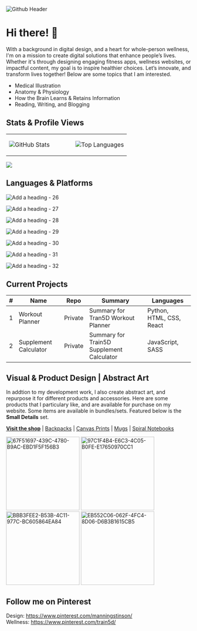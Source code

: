![Github Header](https://github.com/manningstinson/manningstinson/assets/104523090/93d6c665-d861-4db4-858e-1d1f52a5fdf2)

# Hi there! 👋
With a background in digital design, and a heart for whole-person wellness, I'm on a mission to create digital solutions that enhance people’s lives. Whether it's through designing engaging fitness apps, wellness websites, or impactful content, my goal is to inspire healthier choices. Let’s innovate, and transform lives together! Below are some topics that I am interested. 

- Medical Illustration
- Anatomy & Physiology
- How the Brain Learns & Retains Information
- Reading, Writing, and Blogging

## Stats & Profile Views
<table>
  <tr>
    <td valign="top" width="55%">

![GitHub Stats](https://github-readme-stats.vercel.app/api?username=manningstinson&show_icons=true&count_private=true&hide_border=true)

</td>
<td valign="top" width="45%">

![Top Languages](https://github-readme-stats.vercel.app/api/top-langs/?username=manningstinson&hide_border=true&layout=donut&hide=roff,&langs_count=6&include_repo=html,css,python,react,c&hide_title=true)

</td>
</tr>
</table>

![](https://komarev.com/ghpvc/?username=manningstinson&style=for-the-badge)

## Languages & Platforms

![Add a heading - 26](https://github.com/manningstinson/manningstinson/assets/104523090/b7afe94a-5ae4-4cdb-9a46-9bbb75d10824)

![Add a heading - 27](https://github.com/manningstinson/manningstinson/assets/104523090/1df48810-3416-4cde-9f71-696953e214fb)

![Add a heading - 28](https://github.com/manningstinson/manningstinson/assets/104523090/3156049b-abf7-4384-a1aa-efc89c22921f)

![Add a heading - 29](https://github.com/manningstinson/manningstinson/assets/104523090/a02a235b-6d65-4881-a946-557c80765d78)

![Add a heading - 30](https://github.com/manningstinson/manningstinson/assets/104523090/006a8f32-4712-41d3-8d7b-504c45caab70)

![Add a heading - 31](https://github.com/manningstinson/manningstinson/assets/104523090/f3bbf9bc-80e9-4161-8292-94af4d670881)

![Add a heading - 32](https://github.com/manningstinson/manningstinson/assets/104523090/2b015b9a-f743-4a10-bbf7-342e2ddc1805)






## Current Projects

| #   | Name                             | Repo    | Summary                                                | Languages                |
|-----|----------------------------------|-----------|--------------------------------------------------------|--------------------------|
| 1   | Workout Planner           | Private | Summary for Tran5D Workout Planner                     | Python, HTML, CSS, React |
| 2   | Supplement Calculator    | Private | Summary for Train5D Supplement Calculator              | JavaScript, SASS         |


## Visual & Product Design | Abstract Art
In addtion to my development work, I also create abstract art, and repurpose it for different products and accessories.  Here are some products that I particulary like, and are available for purchase on my website. Some items are available in bundles/sets. Featured below is the **Small Details** set. <br> 

**[Visit the shop](https://manningstinson.com/shop)** | [Backpacks](https://manningstinson.com/product-category/backpacks/) | [Canvas Prints](https://manningstinson.com/product-category/canvas-prints/) | [Mugs](https://manningstinson.com/product-category/mugs/) | [Spiral Notebooks](https://manningstinson.com/product-category/spiral-notebooks/)

<img width="200" alt="67F51697-439C-4780-B9AC-EBD1F5F156B3" src="https://github.com/manningstinson/manningstinson/assets/104523090/1397e337-5c4d-4557-85cc-d53f7a60cf57">
<img width="200" alt="97C1F4B4-E6C3-4C05-B0FE-E17650970CC1" src="https://github.com/manningstinson/manningstinson/assets/104523090/a0c4a12a-c41d-4831-80a2-76599a2d69d6">
<img width="200" alt="BBB3FEE2-B53B-4C11-977C-BC605864EA84" src="https://github.com/manningstinson/manningstinson/assets/104523090/bfbf453b-e169-4820-8be3-7e3b2c14c683">
<img width="200" alt="EB552C06-062F-4FC4-8D06-D6B3B1615CB5" src="https://github.com/manningstinson/manningstinson/assets/104523090/2b1db3b4-7b01-413e-abeb-e7aa3f4e83a8">


## Follow me on Pinterest
Design: https://www.pinterest.com/manningstinson/ <br>
Wellness: https://www.pinterest.com/train5d/


<!--
**manningstinson/manningstinson** is a ✨ _special_ ✨ repository because its `README.md` (this file) appears on your GitHub profile.

Here are some ideas to get you started:

- 🔭 I’m currently working on ...
- 🌱 I’m currently learning ...
- 👯 I’m looking to collaborate on ...
- 🤔 I’m looking for help with ...
- 💬 Ask me about ...
- 📫 How to reach me: ...
- 😄 Pronouns: ...
- ⚡ Fun fact: ...
-->
